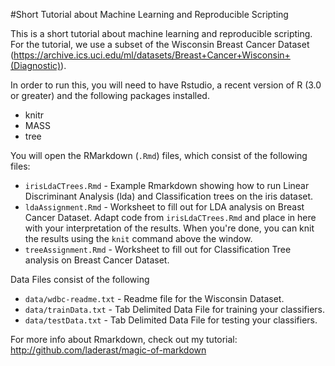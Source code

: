 #Short Tutorial about Machine Learning and Reproducible Scripting

This is a short tutorial about machine learning and reproducible scripting. For the tutorial, we use a subset of the Wisconsin Breast Cancer Dataset (https://archive.ics.uci.edu/ml/datasets/Breast+Cancer+Wisconsin+(Diagnostic)).

In order to run this, you will need to have Rstudio, a recent version of R (3.0 or greater) and the following packages installed.

- knitr
- MASS
- tree

You will open the RMarkdown (`.Rmd`) files, which consist of the following files:

- `irisLdaCTrees.Rmd` - Example Rmarkdown showing how to run Linear Discriminant Analysis (lda) and Classification trees on the iris dataset.
- `ldaAssignment.Rmd` - Worksheet to fill out for LDA analysis on Breast Cancer Dataset. Adapt code from `irisLdaCTrees.Rmd` and place in here with your interpretation of the results. When you're done, you can knit the results using the `knit` command above the window.
- `treeAssignment.Rmd` - Worksheet to fill out for Classification Tree analysis on Breast Cancer Dataset. 

Data Files consist of the following

- `data/wdbc-readme.txt` - Readme file for the Wisconsin Dataset.
- `data/trainData.txt` - Tab Delimited Data File for training your classifiers.
- `data/testData.txt` - Tab Delimited Data File for testing your classifiers.

For more info about Rmarkdown, check out my tutorial: http://github.com/laderast/magic-of-markdown
